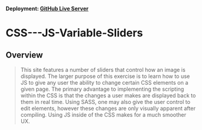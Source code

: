 #### Deployment: [GitHub Live Server](https://benbeast1210.github.io/CSS---JS-Variable-Sliders/)

# CSS---JS-Variable-Sliders

## Overview
> This site features a number of sliders that control how an image is displayed. The larger purpose of this exercise is to learn how to use JS to give any
> user the ability to change certain CSS elements on a given page. The primary advantage to implementing the scripting within the CSS is that the changes a
> user makes are displayed back to them in real time. Using SASS, one may also give the user control to edit elements, however these changes are only
> visually apparent after compiling. Using JS inside of the CSS makes for a much smoother UX.
